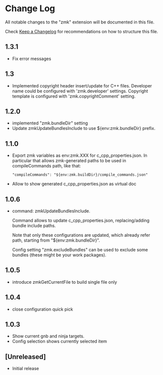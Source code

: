 # Change Log

All notable changes to the "zmk" extension will be documented in this file.

Check [Keep a Changelog](http://keepachangelog.com/) for recommendations on how to structure this file.

## 1.3.1

- Fix error messages

## 1.3

- Implemented copyright header insert/update for C++ files.
  Developer name could be configured with 'zmk.developer' settings.
  Copyright template is configured with 'zmk.copyrightComment' setting.


## 1.2.0

- implemented "zmk.bundleDir" setting
- Update zmkUpdateBundlesInclude to use ${env:zmk.bundleDir} prefix.

## 1.1.0

- Export zmk variables as env:zmk.XXX  for c_cpp_properties.json.
  In particular that allows zmk-generated paths to be used in compileCommands path, like that:

      "compileCommands": "${env:zmk.buildDir}/compile_commands.json"

- Allow to show generated c_cpp_properties.json as virtual doc

## 1.0.6

- command: zmkUpdateBundlesInclude.

  Command allows to update c_cpp_properties.json, replacing/adding bundle include paths.

  Note that only these configurations are updated, which already refer path, starting from "${env:zmk.bundleDir}".

  Config setting "zmk.excludeBundles" can be used to exclude some bundles (these might be your work packages).

## 1.0.5

- introduce zmkGetCurrentFile to build single file only

## 1.0.4

- close configuration quick pick

## 1.0.3

- Show current gnb and ninja targets.
- Config selection shows currently selected item

## [Unreleased]

- Initial release
